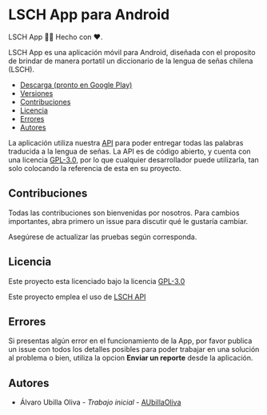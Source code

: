 # LSCH App para Android
LSCH App :raised_hands::iphone: Hecho con :heart:.

LSCH App es una aplicación móvil para Android, diseñada con el proposito de brindar de manera portatil un diccionario de la lengua de señas chilena (LSCH).

+ [Descarga (pronto en Google Play)]()
+ [Versiones]()
+ [Contribuciones](#contribuciones)
+ [Licencia](#licencia)
+ [Errores](https://github.com/AUbillaOliva/LSCH/issues)
+ [Autores](#autores)

La aplicación utiliza nuestra [API](https://github.com/AUbillaOliva/LSCH-Api) para poder entregar todas las palabras traducida a la lengua de señas.
La API es de código abierto, y cuenta con una licencia [GPL-3.0](https://github.com/AUbillaOliva/LSCH/blob/v1.0.1/LICENSE), por lo que cualquier desarrollador puede utilizarla, tan solo colocando la referencia de esta en su proyecto.

## Contribuciones
Todas las contribuciones son bienvenidas por nosotros. Para cambios importantes, abra primero un issue para discutir qué le gustaría cambiar.

Asegúrese de actualizar las pruebas según corresponda.

## Licencia
Este proyecto esta licenciado bajo la licencia [GPL-3.0](https://github.com/AUbillaOliva/LSCH/blob/v1.0.1/LICENSE)

Este proyecto emplea el uso de [LSCH API](https://github.com/AUbillaOliva/LSCH-Api/blob/master/LICENSE)

## Errores
Si presentas algún error en el funcionamiento de la App, por favor publica un issue con todos los detalles posibles para poder trabajar en una solución al problema o  bien, utiliza la opcion **Enviar un reporte** desde la aplicación.

## Autores
+ Álvaro Ubilla Oliva - *Trabajo inicial* - [AUbillaOliva](https://github.com/AUbillaOliva)

